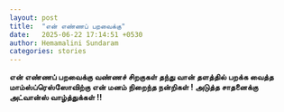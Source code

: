 ```yaml
---
layout: post
title:  "என் எண்ணப் பறவைக்கு"
date:   2025-06-22 17:14:51 +0530
author: Hemamalini Sundaram
categories: stories
---
```


**என் எண்ணப் பறவைக்கு வண்ணச் சிறகுகள் தந்து வான் தளத்தில் பறக்க வைத்த மாம்ஸ்ப்ரெஸ்ஸோவிற்கு
என் மனம் நிறைந்த நன்றிகள் ! அடுத்த சாதனைக்கு அட்வான்ஸ் வாழ்த்துக்கள் !!**
